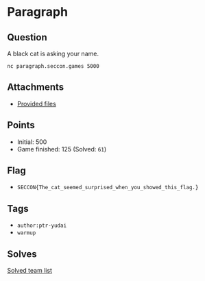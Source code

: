 # Paragraph
## Question
A black cat is asking your name.

```
nc paragraph.seccon.games 5000
```

  


## Attachments
- [Provided files](files/)

## Points
- Initial: 500
- Game finished: 125 (Solved: `61`)

## Flag
- `SECCON{The_cat_seemed_surprised_when_you_showed_this_flag.}`

## Tags
- `author:ptr-yudai`
- `warmup`

## Solves
[Solved team list](./solves.md)